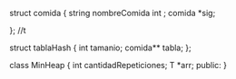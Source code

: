 struct comida {
	string nombreComida
	int ;
    comida *sig;

};
//t

struct tablaHash {
	int tamanio;
	comida** tabla;
};


class MinHeap
{
   int cantidadRepeticiones;
    T *arr;
public:
}
    
